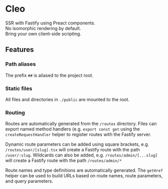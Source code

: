 # Cleo

SSR with Fastify using Preact components.  
No isomorphic rendering by default.  
Bring your own client-side scripting.

## Features

### Path aliases

The prefix `##` is aliased to the project root.

### Static files

All files and directories in `./public` are mounted to the root.

### Routing

Routes are automatically generated from the `/routes` directory. Files can export named method handlers (e.g. `export const get` using the `createRequestHandler` helper to register routes with the Fastify server.

Dynamic route parameters can be added using square brackets, e.g. `/routes/user/[slug].tsx` will create a Fastify route with the path `/user/:slug`. Wildcards can also be added, e.g. `/routes/admin/[...slug]` will create a Fastify route with the path `/routes/admin/*`

Route names and type definitions are automatically generated. The `getHref` helper can be used to build URLs based on route names, route parameters, and query parameters.
